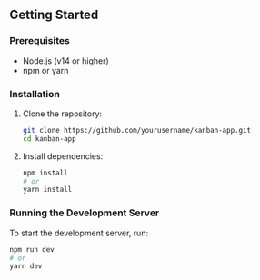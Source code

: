 ## Getting Started

### Prerequisites

- Node.js (v14 or higher)
- npm or yarn

### Installation

1. Clone the repository:
    ```sh
    git clone https://github.com/yourusername/kanban-app.git
    cd kanban-app
    ```

2. Install dependencies:
    ```sh
    npm install
    # or
    yarn install
    ```

### Running the Development Server

To start the development server, run:
```sh
npm run dev
# or
yarn dev

